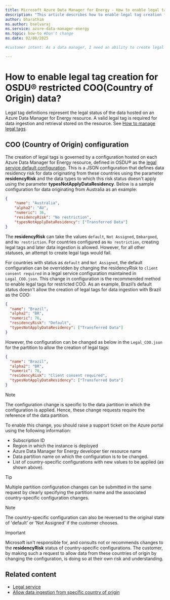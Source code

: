 ```yaml
---
title: Microsoft Azure Data Manager for Energy - How to enable legal tag creation for restricted country of origin data
description: "This article describes how to enable legal tag creation for restricted country of origin data."
author: bharathim
ms.author: bselvaraj
ms.service: azure-data-manager-energy
ms.topic: how-to #Don't change
ms.date: 02/08/2025

#customer intent: As a data manager, I need an ability to create legal tag definitions for restricted country of origin data.

---
```

# How to enable legal tag creation for OSDU&reg; restricted COO(Country of Origin) data?
Legal tag definitions represent the legal status of the data hosted on an Azure Data Manager for Energy resource. A valid legal tag is required for data ingestion and retrieval stored on the resource. See [How to manage legal tags](how-to-manage-legal-tags.md).

## COO (Country of Origin) configuration
The creation of legal tags is governed by a configuration hosted on each Azure Data Manager for Energy resource, defined in OSDU&reg; as the [legal service default configuration](https://community.opengroup.org/osdu/platform/security-and-compliance/legal/-/blob/master/legal-core/src/main/resources/DefaultCountryCode.json?ref_type=heads). This is a JSON configuration that defines data residency risk for data originating from these countries using the parameter **residencyRisk** and the data types to which this risk status doesn't apply using the parameter **typesNotApplyDataResidency**. Below is a sample configuration for data originating from Australia as an example:

```json
{
    "name": "Australia",
    "alpha2": "AU",
    "numeric": 36,
    "residencyRisk": "No restriction",
    "typesNotApplyDataResidency": ["Transferred Data"]
}
```

The **residencyRisk** can take the values `default`, `Not Assigned`, `Embargoed`, and `No restriction`. For countries configured as `No restriction`, creating legal tags and later data ingestion is allowed. However, for all other statuses, an attempt to create legal tags would fail.

For countries with status as `default` and `Not Assigned`, the default configuration can be overridden by changing the residencyRisk to `client consent required` in a legal service configuration maintained in `Legal_COO.json`. This change in configuration is the recommended method to enable legal tags for restricted COO. As an example, Brazil’s default status doesn't allow the creation of legal tags for data ingestion with Brazil as the COO:

```json
{
  "name": "Brazil",
  "alpha2": "BR",
  "numeric": 76,
  "residencyRisk": "Default",
  "typesNotApplyDataResidency": ["Transferred Data"]
}
```

However, the configuration can be changed as below in the `Legal_COO.json` for the partition to allow the creation of legal tags:

```json
{
  "name": "Brazil",
  "alpha2": "BR",
  "numeric": 76,
  "residencyRisk": "Client consent required",
  "typesNotApplyDataResidency": ["Transferred Data"]
}
```

> [!NOTE]
> The configuration change is specific to the data partition in which the configuration is applied. Hence, these change requests require the reference of the data partition.

To enable this change, you should raise a support ticket on the Azure portal using the following information:
- Subscription ID
- Region in which the instance is deployed
- Azure Data Manager for Energy developer tier resource name
- Data partition name on which the configuration is to be changed.
- List of country-specific configurations with new values to be applied (as shown above).

> [!TIP]
> Multiple partition configuration changes can be submitted in the same request by clearly specifying the partition name and the associated country-specific configuration changes.

> [!NOTE]
> The country-specific configuration can also be reversed to the original state of 'default' or 'Not Assigned' if the customer chooses.

> [!IMPORTANT]
> Microsoft isn't responsible for, and consults not or recommends changes to the **residencyRisk** status of country-specific configurations. The customer, by making such a request to allow data from these countries of origin by changing the configuration, is doing so at their own risk and understanding.

## Related content

* [Legal service](https://osdu.pages.opengroup.org/platform/security-and-compliance/legal/)
* [Allow data ingestion from specific country of origin](https://osdu.pages.opengroup.org/platform/security-and-compliance/legal/AllowDataIngestionFromCertainCOO/)
